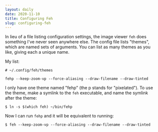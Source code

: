 ```yaml
---
layout: daily
date: 2020-11-10
title: Configuring Feh
slug: configuring-feh
---
```


In lieu of a file listing configuration settings, the image viewer `feh` does something
I've never seen anywhere else. The config file lists "themes", which are named sets of arguments.
You can list as many themes as you like, giving each a unique name.

My list:
```
# ~/.config/feh/themes

fehp --keep-zoom-vp --force-aliasing --draw-filename --draw-tinted
```

I only have one theme named "fehp" (the p stands for "pixelated").
To use the theme, make a symlink to the `feh` executable, and name the symlink after the theme:
```
$ ln -s $(which feh) ~/bin/fehp
```

Now I can run `fehp` and it will be equivalent to running:
```
$ feh --keep-zoom-vp --force-aliasing --draw-filename --draw-tinted
```
